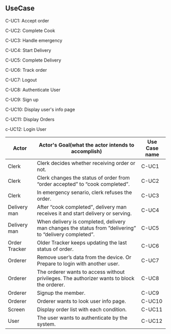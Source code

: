 ## UseCase

C-UC1: Accept order

C-UC2: Complete Cook

C-UC3: Handle emergency

C-UC4: Start Delivery

C-UC5: Complete Delivery

C-UC6: Track order

C-UC7: Logout

C-UC8: Authenticate User

C-UC9: Sign up

C-UC10: Display user's info page

C-UC11: Display Orders

c-UC12: Login User

| Actor | Actor's Goal(what the actor intends to accomplish) | Use Case name |
| - | - | - |
| Clerk | Clerk decides whether receiving order or not. | C-UC1 |
| Clerk | Clerk changes the status of order from “order accepted” to “cook completed”. | C-UC2 |
| Clerk | In emergency senario, clerk refuses the order. | C-UC3 |
| Delivery man | After “cook completed”, delivery man receives it and start delivery or serving. | C-UC4 |
| Delivery man | When delivery is completed, delivery man changes the status from ”delivering” to “delivery completed”. | C-UC5 |
| Order Tracker | Older Tracker keeps updating the last status of order. | C-UC6 |
| Orderer | Remove user’s data from the device. Or Prepare to login with another user. | C-UC7 |
| Orderer | The orderer wants to access without privileges. The authorizer wants to block the orderer. | C-UC8 |
| Orderer | Signup the member. | C-UC9 |
| Orderer | Orderer wants to look user info page. | C-UC10 |
| Screen | Display order list with each condition. | C-UC11 |
| User | The user wants to authenticate by the system. | C-UC12
